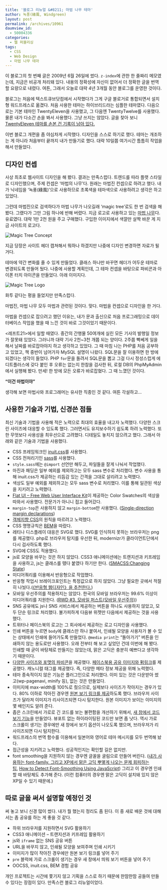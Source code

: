 ```yaml
---
title: '블로그 리뉴얼 &#8211; 마법 나무 테마'
author: 녹풍(綠風, Windgreen)
layout: post
permalink: /archives/10961
daumview_id:
  - 50004336
categories:
  - 웹 퍼블리싱
tags:
  - CSS
  - Web Design
  - 마법 나무 테마
---
```

이 블로그의 첫 번째 글은 2009년 6월 26일에 썼다. `z-index`에 관한 한 줄짜리 메모였는데, 지금은 비공개 처리돼 있다. 내용의 정확성에 자신이 없어서 더 정확한 글을 번역할 요량으로 내렸다. 여튼, 그래서 오늘로 대략 4년 3개월 동안 블로그를 운영한 것이다.

블로그는 처음에 텍스트큐브닷컴에서 시작했다가 그게 구글 블로거로 통합되면서 설치형 워드프레스로 옮겼다. 처음 사용한 테마는 하이브리드라는 심플한 테마였다. 다음으로는 기본 테마인 TwentyEleven을 사용했고, 그 다음엔 TwentyTwelve를 사용했다. 물론 내가 다소간 손을 봐서 사용했다. 그냥 쓰지는 않았다. 글을 찾아 보니 [TwentyEleven 테마를 손본 건 기록이 남아 있다.][1]

이번 블로그 개편을 좀 야심차게 시작했다. 디자인을 스스로 하기로 했다. 테마는 개조하는 게 아니라 처음부터 끝까지 내가 만들기로 했다. 대략 10일쯤 여가시간 틈틈히 작업을 해서 만들었다.

## 디자인 컨셉

사상 최초로 웹사이트 디자인을 해 봤다. 결과는 만족스럽다. 트렌드를 따라 플랫 스타일로 디자인했으며, 주제 컨셉은 &#8216;마법의 나무&#8217;다. 원래는 마법진 컨셉으로 하려고 했다. 내가 닉네임을 &#8216;녹풍(綠風)&#8217;으로 사용하므로 초록색을 테마색으로 사용하려고 생각은 하고 있었다.

그런데 마법진으로 검색하다가 마법 나무가 나오길래 &#8216;magic tree&#8217;로도 한 번 검색을 해 봤다. 그랬다가 그만 그림 하나에 반해 버렸다. 지금 로고로 사용하고 있는 [마법 나무][2]다. 유료였다. 대략 1만 2천 원을 주고 구매했다. 구입한 이미지에서 색깔만 살짝 바꾼 게 지금 사이트의 로고다.

![Magic Tree Concept][3]

지금 당장은 사이트 헤더 캡쳐해서 뭐하나 하겠지만 나중에 디자인 변경하면 자료가 될 거다.

테마에 약간 변화를 줄 수 있게 만들었다. 클래스 하나만 바꾸면 헤더가 어두운 테마로 변경되도록 만들어 뒀다. 나중에 사용할 계획인데, 그 테마 컨셉을 바탕으로 파비콘과 아이폰 터치 아이콘을 만들었다. 아래 이미지다.

![Magic Tree Logo][4]

화투 같다는 평을 들었지만 만족스럽다.

마법진, 마법 나무 모두 마법과 관련된 것이다. 맞다. 마법을 컨셉으로 디자인을 한 거다.

마법을 컨셉으로 잡으려고 했던 이유는, 내가 문과 출신으로 처음 프로그래밍으로 데이터베이스 작업을 했을 때 느낀 것이 바로 그것이었기 때문이다.

&lt;레프트21>에서 일할 때였다. 중간의 간행물 50여개에 실린 모든 기사의 발행일 정보가 잘못돼 있었다. 그러니까 대략 기사 2천~3천 개쯤 되는 양이다. 2주쯤 빡쎄게 일을 해서 날짜를 바로잡아야지 하고 생각하고 있었다. 그 때 마침 나는 PHP를 처음 공부하고 있었고, 책 중반이 넘어가자 MySQL 설명이 나왔다. SQL문을 잘 이용하면 한 방에 되겠다는 생각이 들었다. PHP `for`문을 돌려서 SQL문을 뽑고 그걸 다시 정성스럽게 에디트플러스에 갖다 붙인 후 오류는 없는지 한참을 검사한 뒤, 로컬 DB의 PhpMyAdmin에서 실행해 봤다. 만세! 한 방에 모든 오류가 바로잡혔다. 그 때 느꼈던 것이다.

**&#8220;이건 마법이야&#8221;**

생각해 보면 마법사와 프로그래머는 유사한 직종인 것 같다. 여튼 각설하고&#8230;

## 사용한 기술과 기법, 신경쓴 점들

최신 기술과 기법을 사용해 적은 노력으로 최대의 효율을 내고자 노력했다. 다양한 스크린 사이즈에 대응할 수 있도록 했다. 그러면서도 유지보수하기 쉽도록 하려 노력했다. 또한 무엇보다 사용성을 최우선으로 고려했다. 디테일도 놓치지 않으려고 했다. 그래서 아래와 같은 기술과 기법을 사용했다.

*   CSS 프레임워크인 [inuit.css][5]를 사용했다.
*   CSS 전처리기인 [sass][6]를 사용했다.
*   `style.sass`에는 `@import` 선언만 해두고, 파일들을 잘게 나눠서 작업했다.
*   마진과 패딩은 일부 예외를 제외하고는 모두 sass 변수로 처리했다. 변수 사용을 통해 inuit.css가 제공하는 리듬감 있는 간격을 그대로 살리려고 노력했다.
*   색상도 일부 예외를 제외하고는 모두 sass 변수로 처리했다. 이를 통해 일관된 색상을 지키려고 노력했다.
*   [Flat UI &#8211; Free Web User Interface Kit][7]이 제공하는 Color Swatches의 색상을 따와서 사용했다. 전문가가 아니니 접고 들어갔다.
*   `margin-top`은 사용하지 않고 `margin-bottom`만 사용했다. ([Single-direction margin declarations][8])
*   [객체지향 CSS][9]의 원칙을 따르려고 노력했다.
*   CSS 명명규칙은 [BEM][10]을 따랐다.
*   레티나 디스플레이 대응은 SVG로 했다. SVG를 인식하지 못하는 브라우저는 png를 제공했다. php로 브라우저 탐지를 우선한 뒤, modernizr가 클라이언트단에서 다시 검사하도록 했다.
*   SVG에 CSS도 적용했다.
*   js로 모양을 바꾸는 것은 하지 않았다. CSS3 애니메이션에는 트랜지션과 키프레임을 사용하고, js는 클래스를 뗐다 붙였다 하기만 한다. ([SMACSS:Changing State][11])
*   미디어쿼리를 이용해서 반응형으로 작업했다.
*   반응형 작업시 브레이크포인트는 특정값으로 하지 않았다. 그냥 필요한 곳에서 적절히 나눴다.([《반응형 웹디자인》을 추천한다.][12])
*   모바일 우선주의를 적용하지는 않았다. 한국의 모바일 브라우저는 99.6% 이상이 미디어쿼리를 지원한다. ([RWD #3. 모바일 퍼스트(모바일 우선주의)][13])
*   SNS 공유에도 js나 SNS 서비스에서 제공하는 버튼을 하나도 사용하지 않았고, 모두 단순 링크로 처리했다. 불가피하게 다음뷰 위젯만 다음에서 제공하는 것을 사용했다.
*   트위터나 페이스북의 로고는 그 회사에서 제공하는 로고 디자인을 사용했다.
*   인쇄 버튼을 누르면 `body`에 클래스만 하나 붙여서, 인쇄될 모양을 사용자가 볼 수 있는 상태에서 인쇄에 들어가도록 만들었다. `@media print`는 &#8220;돌아가기&#8221; 버튼을 인쇄하지 않는 용도로만 사용했다. 오래 전부터 해 보고 싶었던 건데 이번에 해 봤다. 인쇄할 때 굳이 바탕체로 만들지는 않았는데, 맑은 고딕은 충분히 예쁘다고 생각하기 때문이다.
*   [다양한 사이즈와 포맷의 파비콘][14]을 제공했다. [페이스북용 공유 이미지와 펌링크][15]를 제공했다. 캐노니컬 태그를 제공했다. 즉, 다양한 메타 정보 제공을 위해 노력했다.
*   테마 종속적이지 않은 기능은 플러그인으로 처리했다. 이미 있는 것은 다운받아 썼고(wp-pagenavi, minify 등), 없는 것은 만들었다.
*   이미지에 max-width를 100%로 줬으므로, 실제보다 사이즈가 작아지는 경우가 있다. 80% 이하로 작아진 경우엔 [원본 보기 링크를 제공][16]하도록 했다. 브라우저 사이즈가 달라져 이미지가 리사이즈되면 다시 탐지한다. 원본 이미지가 보이는 이미지의 몇 배인지도 알려 준다.
*   좁은 스크린에서 가로로 긴 코드를 보는 불편함을 개선하기 위해서, [새 창에서 코드 보기 기능][17]을 만들었다. 뷰포트 없는 하이라이팅된 코드만 보면 좀 낫다. 역시 가로 스크롤이 생기는 경우에만 새 창에서 보기 옵션이 나오도록 했으며, 브라우저가 리사이즈되면 다시 탐지한다.
*   워드프레스의 번역 함수를 이용해서 일본어와 영어로 테마 메시지를 모두 번역해 놨다.
*   접근성을 지키려고 노력했다. 성공적인지는 확인할 길은 없지만.
*   font smoothing을 지원하지 않는 경우엔 글꼴을 굴림으로 만들어 버린다. ([내가 사용하는 font-family. 그리고 XP에서 맑은 고딕 뿌옇게 나오는 문제 회피하는 팁][18], [How to Detect Font-Smoothing Using JavaScript][19]) 그리고 이 경우엔 인쇄할 때 바탕체도 추가해 준다. (이런 컴퓨터의 경우엔 맑은 고딕이 설치돼 있지 않은 XP일 수 있기 때문에.)

## 따로 글을 써서 설명할 예정인 것

써 놓고 보니 신경 많이 썼다. 내가 뭘 했는지 정리도 좀 된다. 이 중 새로 배운 것에 대해서는 좀 공유를 하는 게 좋을 것 같다.

*   하위 브라우저를 지원하면서 SVG 활용하기
*   CSS3 애니메이션 &#8211; 트랜지션과 키프레임 활용하기
*   js와 `iframe` 없는 SNS 공유 버튼
*   URL을 바꾸지 않고, 인쇄될 모양을 보여주며 인쇄 시키기
*   이미지가 많이 작아진 경우에만 원본 보기 링크를 넣어 주기
*   `pre` 블럭에 가로 스크롤이 생기는 경우 새 창에서 띄워 보기 버튼을 넣어 주기
*   OOCSS, inuit.css, BEM 경험 공유

개인 프로젝트는 시간에 쫓기지 않고 기획을 스스로 하기 때문에 한땀한땀 공들여 만들 수 있다는 장점이 있다. 만족스런 블로그 리뉴얼이었다.

 [1]: http://mytory.net/archives/2159
 [2]: http://www.istockphoto.com/stock-illustration-3561299-magic-tree-amp-birdie.php
 [3]: http://dl.dropboxusercontent.com/u/15546257/blog/mytory/magic-tree-01.png
 [4]: http://dl.dropboxusercontent.com/u/15546257/blog/mytory/magic-tree-logo.png
 [5]: http://inuitcss.com/
 [6]: http://sass-lang.com/
 [7]: http://designmodo.com/demo/flat-ui/
 [8]: http://csswizardry.com/2012/06/single-direction-margin-declarations/
 [9]: http://mytory.net/archives/8949
 [10]: http://csswizardry.com/2013/01/mindbemding-getting-your-head-round-bem-syntax/
 [11]: http://smacss.com/book/state
 [12]: http://mytory.net/archives/4892
 [13]: http://tobyyun.tumblr.com/post/58232536556/rwd-3
 [14]: http://www.crystaldesigns.tk/blog/favicon/
 [15]: http://mytory.net/archives/2186
 [16]: https://github.com/mytory/mytory-original-img-link
 [17]: https://github.com/mytory/mytory-code-view
 [18]: http://mytory.net/archives/9743 "내가 사용하는 font-family. 그리고 XP에서 맑은 고딕 뿌옇게 나오는 문제 회피하는 팁"
 [19]: http://www.useragentman.com/blog/2009/11/29/how-to-detect-font-smoothing-using-javascript/